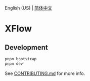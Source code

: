 English (US) | [简体中文](README.zh-Hans.md)

# XFlow

## Development

```bash
pnpm bootstrap
pnpm dev
```

See [CONTRIBUTING.md](CONTRIBUTING.md) for more info.
